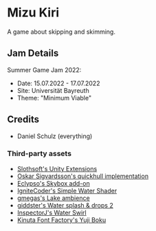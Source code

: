 # Mizu Kiri
A game about skipping and skimming.

## Jam Details
Summer Game Jam 2022: 
- Date: 15.07.2022 - 17.07.2022
- Site: Universität Bayreuth
- Theme: "Minimum Viable"

## Credits
- Daniel Schulz (everything)

### Third-party assets
- [Slothsoft's Unity Extensions](https://github.com/Faulo/UnityExtensions)
- [Oskar Sigvardsson's quickhull implementation](https://github.com/OskarSigvardsson/unity-quickhull)
- [Eclypso's Skybox add-on](https://assetstore.unity.com/packages/2d/textures-materials/sky/skybox-add-on-136594)
- [IgniteCoder's Simple Water Shader](https://assetstore.unity.com/packages/2d/textures-materials/water/simple-water-shader-urp-191449)
- [gmegas's Lake ambience](https://freesound.org/people/gmegas/sounds/339003/)
- [giddster's Water splash & drops 2](https://freesound.org/people/giddster/sounds/386440/)
- [InspectorJ's Water Swirl](https://freesound.org/people/InspectorJ/packs/22432/)
- [Kinuta Font Factory's Yuji Boku](https://fonts.google.com/specimen/Yuji+Boku)
